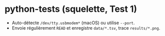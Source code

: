 # python-tests (squelette, Test 1)
- Auto-détecte `/dev/tty.usbmodem*` (macOS) ou utilise `--port`.
- Envoie régulièrement `READ` et enregistre `data/*.tsv`, trace `results/*.png`.
